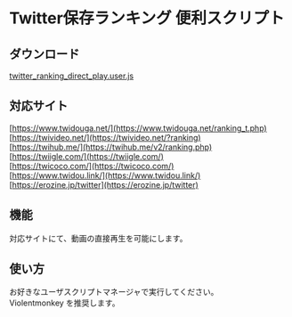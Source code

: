 # Twitter保存ランキング 便利スクリプト

## ダウンロード

<a href="https://raw.githubusercontent.com/HidegonSan/TwitterRankingUserScript/main/twitter_ranking_direct_play.user.js" target="_blank">twitter_ranking_direct_play.user.js</a>  

## 対応サイト

[https://www.twidouga.net/](https://www.twidouga.net/ranking_t.php)  
[https://twivideo.net/](https://twivideo.net/?ranking)  
[https://twihub.me/](https://twihub.me/v2/ranking.php)  
[https://twiigle.com/](https://twiigle.com/)  
[https://twicoco.com/](https://twicoco.com/)  
[https://www.twidou.link/](https://www.twidou.link/)  
[https://erozine.jp/twitter](https://erozine.jp/twitter)
## 機能

対応サイトにて、動画の直接再生を可能にします。

## 使い方

お好きなユーザスクリプトマネージャで実行してください。  
Violentmonkey を推奨します。
